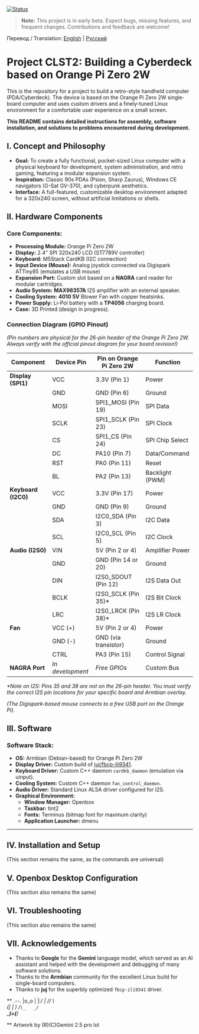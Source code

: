 [![Status](https://img.shields.io/badge/status-early%20beta-orange)](https://shields.io)


> **Note:** This project is in early beta. Expect bugs, missing features, and frequent changes. Contributions and feedback are welcome!

Перевод / Translation:
[English](README.md) | [Русский](README.ru.md)


# Project CLST2: Building a Cyberdeck based on Orange Pi Zero 2W

<!-- Здесь будет фото -->

This is the repository for a project to build a retro-style handheld computer (PDA/Cyberdeck). The device is based on the Orange Pi Zero 2W single-board computer and uses custom drivers and a finely-tuned Linux environment for a comfortable user experience on a small screen.

**This README contains detailed instructions for assembly, software installation, and solutions to problems encountered during development.**

## I. Concept and Philosophy

*   **Goal:** To create a fully functional, pocket-sized Linux computer with a physical keyboard for development, system administration, and retro gaming, featuring a modular expansion system.
*   **Inspiration:** Classic 90s PDAs (Psion, Sharp Zaurus), Windows CE navigators (G-Sat GV-370), and cyberpunk aesthetics.
*   **Interface:** A full-featured, customizable desktop environment adapted for a 320x240 screen, without artificial limitations or shells.

## II. Hardware Components

### Core Components:
*   **Processing Module:** Orange Pi Zero 2W
*   **Display:** 2.4" SPI 320x240 LCD (ST7789V controller)
*   **Keyboard:** M5Stack CardKB (I2C connection)
*   **Input Device (Mouse):** Analog joystick connected via Digispark ATTiny85 (emulates a USB mouse)
*   **Expansion Port:** Custom slot based on a **NAGRA** card reader for modular cartridges.
*   **Audio System:** **MAX98357A** I2S amplifier with an external speaker.
*   **Cooling System:** **4010 5V** Blower Fan with copper heatsinks.
*   **Power Supply:** Li-Pol battery with a **TP4056** charging board.
*   **Case:** 3D Printed (design in progress).

### Connection Diagram (GPIO Pinout)

*(Pin numbers are physical for the 26-pin header of the Orange Pi Zero 2W. Always verify with the official pinout diagram for your board revision!)*

| Component      | Device Pin     | Pin on Orange Pi Zero 2W | Function           |
|----------------|----------------|--------------------------|-------------------|
| **Display (SPI1)** | VCC          | 3.3V (Pin 1)             | Power             |
|                | GND            | GND (Pin 6)              | Ground            |
|                | MOSI           | SPI1_MOSI (Pin 19)       | SPI Data          |
|                | SCLK           | SPI1_SCLK (Pin 23)       | SPI Clock         |
|                | CS             | SPI1_CS (Pin 24)         | SPI Chip Select   |
|                | DC             | PA10 (Pin 7)             | Data/Command      |
|                | RST            | PA0 (Pin 11)             | Reset             |
|                | BL             | PA2 (Pin 13)             | Backlight (PWM)   |
| **Keyboard (I2C0)**| VCC        | 3.3V (Pin 17)            | Power             |
|                | GND            | GND (Pin 9)              | Ground            |
|                | SDA            | I2C0_SDA (Pin 3)         | I2C Data          |
|                | SCL            | I2C0_SCL (Pin 5)         | I2C Clock         |
| **Audio (I2S0)** | VIN          | 5V (Pin 2 or 4)          | Amplifier Power   |
|                | GND            | GND (Pin 14 or 20)       | Ground            |
|                | DIN            | I2S0_SDOUT (Pin 12)      | I2S Data Out      |
|                | BCLK           | I2S0_SCLK (Pin 35)*      | I2S Bit Clock     |
|                | LRC            | I2S0_LRCK (Pin 38)*      | I2S LR Clock      |
| **Fan**        | VCC (+)        | 5V (Pin 2 or 4)          | Power             |
|                | GND (-)        | GND (via transistor)     | Ground            |
|                | CTRL           | PA3 (Pin 15)             | Control Signal    |
| **NAGRA Port** | *In development* | *Free GPIOs*           | Custom Bus        |

*\*Note on I2S: Pins 35 and 38 are not on the 26-pin header. You must verify the correct I2S pin locations for your specific board and Armbian overlay.*

*(The Digispark-based mouse connects to a free USB port on the Orange Pi).*

## III. Software

### Software Stack:
*   **OS:** Armbian (Debian-based) for Orange Pi Zero 2W
*   **Display Driver:** Custom build of [juj/fbcp-ili9341](https://github.com/juj/fbcp-ili9341).
*   **Keyboard Driver:** Custom C++ daemon `cardkb_daemon` (emulation via uinput).
*   **Cooling System:** Custom C++ daemon `fan_control_daemon`.
*   **Audio Driver:** Standard Linux ALSA driver configured for I2S.
*   **Graphical Environment:**
    *   **Window Manager:** Openbox
    *   **Taskbar:** tint2
    *   **Fonts:** Terminus (bitmap font for maximum clarity)
    *   **Application Launcher:** dmenu

---

## IV. Installation and Setup
(This section remains the same, as the commands are universal)

## V. Openbox Desktop Configuration
(This section also remains the same)

## VI. Troubleshooting
(This section also remains the same)

## VII. Acknowledgements

*   Thanks to **Google** for the **Gemini** language model, which served as an AI assistant and helped with the development and debugging of many software solutions.
*   Thanks to the **Armbian** community for the excellent Linux build for single-board computers.
*   Thanks to **juj** for the superbly optimized `fbcp-ili9341` driver.






**
      .--.
     |o_o |
     |:_/ |
    //   \ \
   (|     | )
   /`\_   _/`\
   \___)=(___/
   
**
Artwork by (R)(C)Gemini 2.5 pro lol